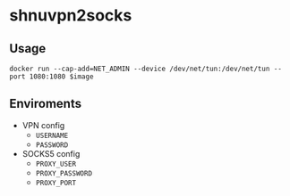 # shnuvpn2socks

## Usage

```
docker run --cap-add=NET_ADMIN --device /dev/net/tun:/dev/net/tun --port 1080:1080 $image
```

## Enviroments

* VPN config
  * `USERNAME`
  * `PASSWORD`
* SOCKS5 config
  * `PROXY_USER`
  * `PROXY_PASSWORD`
  * `PROXY_PORT`
